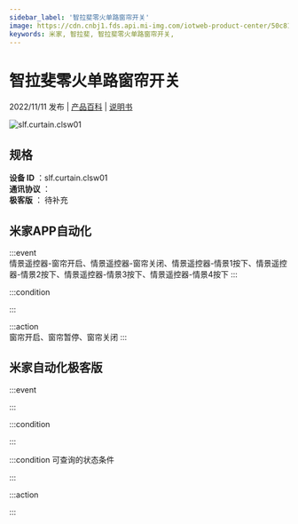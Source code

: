 ```yaml
---
sidebar_label: '智拉斐零火单路窗帘开关'
image: https://cdn.cnbj1.fds.api.mi-img.com/iotweb-product-center/50c8184c168aa1351540b4e66ecf0be5_1667468074250.png?GalaxyAccessKeyId=AKVGLQWBOVIRQ3XLEW&Expires=9223372036854775807&Signature=ilxs1tgggOeKGJgiTErFCJQJWU4=
keywords: 米家, 智拉斐, 智拉斐零火单路窗帘开关, 
---
```

# 智拉斐零火单路窗帘开关

2022/11/11 发布 | [产品百科](https://home.mi.com/webapp/content/baike/product/index.html?model=slf.curtain.clsw01/) | [说明书](https://home.mi.com/views/introduction.html?model=slf.curtain.clsw01&region=cn)

![slf.curtain.clsw01](https://cdn.cnbj1.fds.api.mi-img.com/iotweb-product-center/50c8184c168aa1351540b4e66ecf0be5_1667468074250.png?GalaxyAccessKeyId=AKVGLQWBOVIRQ3XLEW&Expires=9223372036854775807&Signature=ilxs1tgggOeKGJgiTErFCJQJWU4=)

## 规格  
> 
**设备 ID** ：slf.curtain.clsw01  
**通讯协议** ：  
**极客版**  ： 待补充 


## 米家APP自动化  

:::event  
情景遥控器-窗帘开启、情景遥控器-窗帘关闭、情景遥控器-情景1按下、情景遥控器-情景2按下、情景遥控器-情景3按下、情景遥控器-情景4按下
:::

:::condition  

:::

:::action   
窗帘开启、窗帘暂停、窗帘关闭
:::

## 米家自动化极客版  

:::event  

:::

:::condition  

:::

:::condition 可查询的状态条件  

:::

:::action  

:::

        
